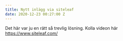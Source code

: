 ```yaml
---
title: Nytt inlägg via siteleaf
date: 2020-12-23 00:27:00 Z
---
```


Det här var ju en rätt så trevlig lösning. Kolla videon här https://www.siteleaf.com/